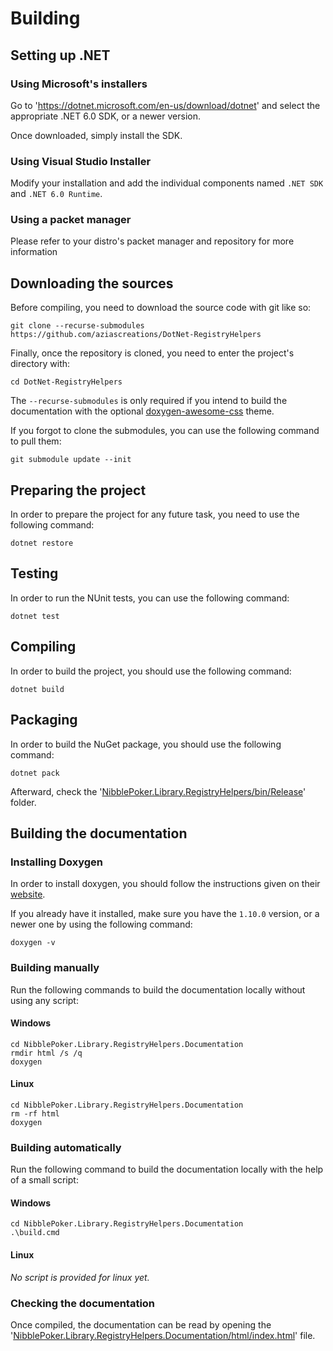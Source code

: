 # Building

## Setting up .NET

### Using Microsoft's installers
Go to 'https://dotnet.microsoft.com/en-us/download/dotnet' and select the appropriate .NET 6.0 SDK, or a newer version.

Once downloaded, simply install the SDK.

### Using Visual Studio Installer
Modify your installation and add the individual components named `.NET SDK` and `.NET 6.0 Runtime`.

### Using a packet manager
Please refer to your distro's packet manager and repository for more information


## Downloading the sources
Before compiling, you need to download the source code with git like so:
```shell
git clone --recurse-submodules https://github.com/aziascreations/DotNet-RegistryHelpers
```

Finally, once the repository is cloned, you need to enter the project's directory with:
```shell
cd DotNet-RegistryHelpers
````

The `--recurse-submodules` is only required if you intend to build the documentation with the optional
[doxygen-awesome-css](https://github.com/jothepro/doxygen-awesome-css) theme.

If you forgot to clone the submodules, you can use the following command to pull them:
```shell
git submodule update --init
```

## Preparing the project
In order to prepare the project for any future task, you need to use the following command:
```shell
dotnet restore
```

## Testing
In order to run the NUnit tests, you can use the following command:
```shell
dotnet test
```

## Compiling
In order to build the project, you should use the following command:
```shell
dotnet build
```

## Packaging
In order to build the NuGet package, you should use the following command:
```shell
dotnet pack
```
Afterward, check the '[NibblePoker.Library.RegistryHelpers/bin/Release](NibblePoker.Library.RegistryHelpers/bin/Release)' folder.


## Building the documentation

### Installing Doxygen
In order to install doxygen, you should follow the instructions given on their
[website](https://www.doxygen.nl/index.html).

If you already have it installed, make sure you have the `1.10.0` version, or a newer one by using the
following command:
```shell
doxygen -v
```

### Building manually
Run the following commands to build the documentation locally without using any script:

#### Windows
```shell
cd NibblePoker.Library.RegistryHelpers.Documentation
rmdir html /s /q
doxygen
```

#### Linux
```shell
cd NibblePoker.Library.RegistryHelpers.Documentation
rm -rf html
doxygen
```


### Building automatically
Run the following command to build the documentation locally with the help of a small script:

#### Windows
```shell
cd NibblePoker.Library.RegistryHelpers.Documentation
.\build.cmd
```

#### Linux
*No script is provided for linux yet.*


### Checking the documentation
Once compiled, the documentation can be read by opening the
'[NibblePoker.Library.RegistryHelpers.Documentation/html/index.html](NibblePoker.Library.RegistryHelpers.Documentation/html/index.html])'
file.
